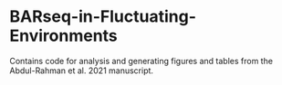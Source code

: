 # BARseq-in-Fluctuating-Environments
Contains code for analysis and generating figures and tables from the Abdul-Rahman et al. 2021 manuscript. 
